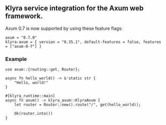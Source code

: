 ## Klyra service integration for the Axum web framework.

Axum 0.7 is now supported by using these feature flags:
```toml,ignore
axum = "0.7.0"
klyra-axum = { version = "0.35.1", default-features = false, features = ["axum-0-7"] }
```

### Example

```rust,ignore
use axum::{routing::get, Router};

async fn hello_world() -> &'static str {
    "Hello, world!"
}

#[klyra_runtime::main]
async fn axum() -> klyra_axum::KlyraAxum {
    let router = Router::new().route("/", get(hello_world));

    Ok(router.into())
}
```
